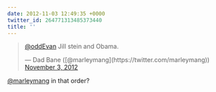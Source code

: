 ```yaml
---
date: 2012-11-03 12:49:35 +0000
twitter_id: 264771313485373440
title: ''
---
```


<blockquote class="twitter-tweet"><p lang="en" dir="ltr"><a href="https://twitter.com/oddEvan?ref_src=twsrc%5Etfw">@oddEvan</a> Jill stein and Obama.</p>&mdash; Dad Bane ([@marleymang](https://twitter.com/marleymang)) <a href="https://twitter.com/marleymang/status/264768511673520128?ref_src=twsrc%5Etfw">November 3, 2012</a></blockquote>
<script async src="https://platform.twitter.com/widgets.js" charset="utf-8"></script>

[@marleymang](https://twitter.com/marleymang) in that order?
